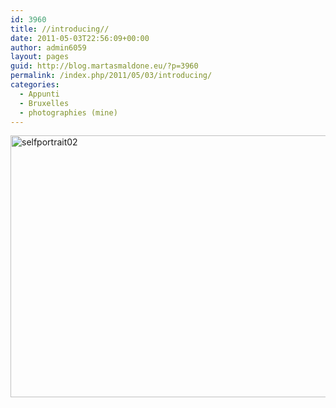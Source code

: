 ```yaml
---
id: 3960
title: //introducing//
date: 2011-05-03T22:56:09+00:00
author: admin6059
layout: pages
guid: http://blog.martasmaldone.eu/?p=3960
permalink: /index.php/2011/05/03/introducing/
categories:
  - Appunti
  - Bruxelles
  - photographies (mine)
---
```

<img class="aligncenter wp-image-3961" src="http://blog.martasmaldone.eu/wp-content/uploads/2016/11/selfportrait02.jpg" alt="selfportrait02" width="650" height="419" srcset="http://blog.martasmaldone.eu/wp-content/uploads/2016/11/selfportrait02.jpg 1181w, http://blog.martasmaldone.eu/wp-content/uploads/2016/11/selfportrait02-300x194.jpg 300w, http://blog.martasmaldone.eu/wp-content/uploads/2016/11/selfportrait02-768x496.jpg 768w, http://blog.martasmaldone.eu/wp-content/uploads/2016/11/selfportrait02-1024x661.jpg 1024w" sizes="(max-width: 650px) 100vw, 650px" />